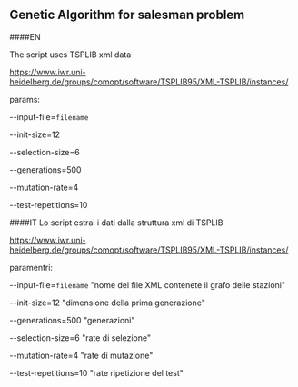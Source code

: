 ## Genetic Algorithm for salesman problem

####EN

The script uses TSPLIB xml data

https://www.iwr.uni-heidelberg.de/groups/comopt/software/TSPLIB95/XML-TSPLIB/instances/

params:

--input-file=`filename`

--init-size=12 

--selection-size=6 

--generations=500 

--mutation-rate=4

--test-repetitions=10

####IT
Lo script estrai i dati dalla struttura xml di TSPLIB

https://www.iwr.uni-heidelberg.de/groups/comopt/software/TSPLIB95/XML-TSPLIB/instances/

paramentri:

--input-file=`filename` "nome del file XML contenete il grafo delle stazioni"

--init-size=12 "dimensione della prima generazione"

--generations=500 "generazioni" 

--selection-size=6 "rate di selezione"

--mutation-rate=4 "rate di mutazione"

--test-repetitions=10 "rate ripetizione del test"